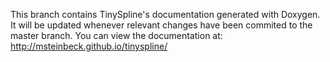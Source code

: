 This branch contains TinySpline's documentation generated with Doxygen. It will
be updated whenever relevant changes have been commited to the master branch.
You can view the documentation at: http://msteinbeck.github.io/tinyspline/
